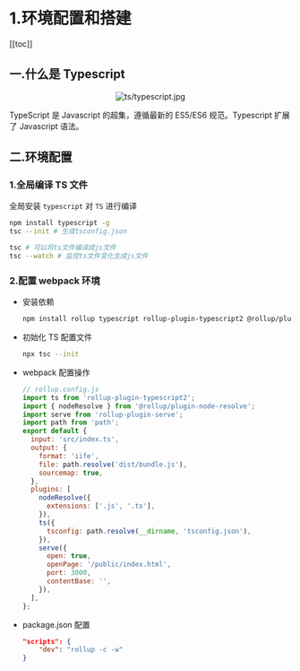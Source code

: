 # 1.环境配置和搭建

[[toc]]

## 一.什么是 Typescript

<div align="center"><img :src="$withBase('/images/ts/typescript.jpg')" alt="ts/typescript.jpg"></div>

TypeScript 是 Javascript 的超集，遵循最新的 ES5/ES6 规范。Typescript 扩展了 Javascript 语法。

## 二.环境配置

### 1.全局编译 TS 文件

全局安装 `typescript` 对 `TS` 进行编译

```sh
npm install typescript -g
tsc --init # 生成tsconfig.json
```

```sh
tsc # 可以将ts文件编译成js文件
tsc --watch # 监控ts文件变化生成js文件
```

### 2.配置 webpack 环境

- 安装依赖
  ```sh
  npm install rollup typescript rollup-plugin-typescript2 @rollup/plugin-node-resolve rollup-plugin-serve -D
  ```
- 初始化 TS 配置文件
  ```sh
  npx tsc --init
  ```
- webpack 配置操作
  ```js
  // rollup.config.js
  import ts from 'rollup-plugin-typescript2';
  import { nodeResolve } from '@rollup/plugin-node-resolve';
  import serve from 'rollup-plugin-serve';
  import path from 'path';
  export default {
    input: 'src/index.ts',
    output: {
      format: 'iife',
      file: path.resolve('dist/bundle.js'),
      sourcemap: true,
    },
    plugins: [
      nodeResolve({
        extensions: ['.js', '.ts'],
      }),
      ts({
        tsconfig: path.resolve(__dirname, 'tsconfig.json'),
      }),
      serve({
        open: true,
        openPage: '/public/index.html',
        port: 3000,
        contentBase: '',
      }),
    ],
  };
  ```
- package.json 配置
  ```json
  "scripts": {
      "dev": "rollup -c -w"
  }
  ```
